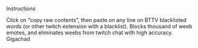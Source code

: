 Instructions

Click on "copy raw contents", then paste on any line on BTTV blacklisted words (or other twitch extension with a blacklist). Blocks thousand of weeb emotes, and eliminates weebs from twitch chat with high accuracy. Gigachad
